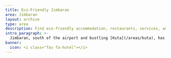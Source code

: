 ```yaml
---
title: Eco-Friendly Jimbaran
area: Jimbaran
layout: archive
type: area
description: Find eco-friendly accommodation, restaurants, services, and things to do in the Jimbaran, Bali with our free green business directory.
intro_paragraph: >-
  Jimbaran, south of the airport and bustling [Kuta](/areas/kuta), has several five star, world-class beach resorts and high-end villas. Although Jimbaran is known as the "Millionaire's Row" and the "Beverly Hills of Bali", there are still options for sustainable and eco-friendly accommodation, restaurants, chic shops, and things to do. The area has a nice white sand beach that is safe for swimming.
banner:
  icon: <i class="fas fa-hotel"></i>
---
```

